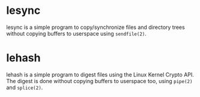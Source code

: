 # lesync
lesync is a simple program to copy/synchronize files and directory trees
without copying buffers to userspace using `sendfile(2)`.

# lehash
lehash is a simple program to digest files using the Linux Kernel Crypto API.
The digest is done without copying buffers to userspace too, using `pipe(2)`
and `splice(2)`.
